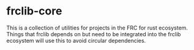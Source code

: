 
# frclib-core

This is a collection of utilities for projects in the FRC for rust ecosystem.
Things that frclib depends on but need to be integrated into the frclib ecosystem will use this to avoid circular dependencies.
